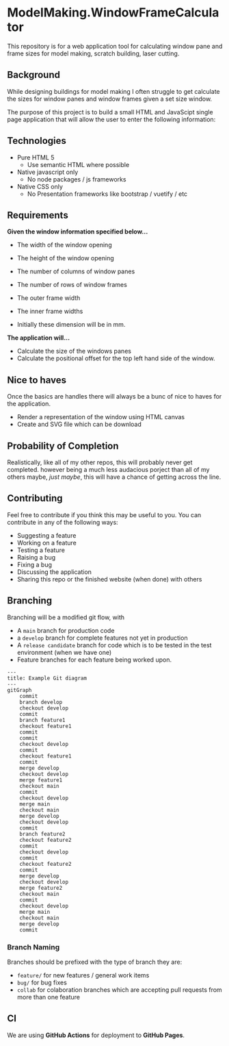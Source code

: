# ModelMaking.WindowFrameCalculator
This repository is for a web application tool for calculating window pane and frame sizes for model making, scratch building, laser cutting.

## Background
While designing buildings for model making I often struggle to get calculate the sizes for window panes and window frames given a set size window. 

The purpose of this project is to build a small HTML and JavaScipt single page application that will allow the user to enter the following information:

## Technologies
- Pure HTML 5
  - Use semantic HTML where possible 
- Native javascript only
  - No node packages / js frameworks
- Native CSS only 
  - No Presentation frameworks like bootstrap / vuetify / etc

## Requirements

**Given the window information specified below...**

- The width of the window opening
- The height of the window opening
- The number of columns of window panes
- The number of rows of window frames
- The outer frame width
- The inner frame widths

- Initially these dimension will be in mm.

**The application will...**
- Calculate the size of the windows panes
- Calculate the positional offset for the top left hand side of the window.

## Nice to haves

Once the basics are handles there will always be a bunc of nice to haves for the application. 

- Render a representation of the  window using HTML canvas
- Create and SVG file which can be download

## Probability of Completion

Realistically, like all of my other repos, this will probably never get completed. however being a much less audacious porject than all of my others maybe, _just maybe_, this will have a chance of getting across the line.

## Contributing

Feel free to contribute if you think this may be useful to you. You can contribute in any of the following ways:

- Suggesting a feature
- Working on a feature 
- Testing a feature
- Raising a bug
- Fixing a bug
- Discussing the application
- Sharing this repo or the finished website (when done) with others

## Branching 

Branching will be a modified git flow, with 
- A `main` branch for production code
- a `develop` branch for complete features not yet in production
- A `release candidate` branch for code which is to be tested in the test environment (when we have one)
- Feature branches for each feature being worked upon.

```mermaid
---
title: Example Git diagram
---
gitGraph
    commit
    branch develop
    checkout develop
    commit
    branch feature1
    checkout feature1
    commit
    commit
    checkout develop
    commit
    checkout feature1
    commit
    merge develop
    checkout develop
    merge feature1
    checkout main
    commit
    checkout develop
    merge main
    checkout main
    merge develop
    checkout develop
    commit
    branch feature2
    checkout feature2
    commit
    checkout develop
    commit
    checkout feature2
    commit
    merge develop
    checkout develop
    merge feature2
    checkout main
    commit
    checkout develop
    merge main
    checkout main
    merge develop
    commit
```  

### Branch Naming

Branches should be prefixed with the type of branch they are:

- `feature/` for new features / general work items
- `bug/` for bug fixes
- `collab` for colaboration branches which are accepting pull requests from more than one feature


## CI

We are using **GitHub Actions** for deployment to **GitHub Pages**.
